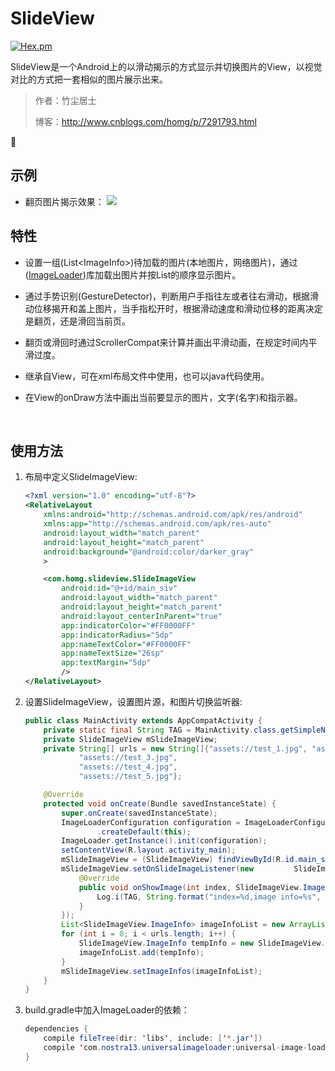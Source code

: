 # SlideView

[![Hex.pm](https://img.shields.io/hexpm/l/plug.svg)](http://www.apache.org/licenses/) 

SlideView是一个Android上的以滑动揭示的方式显示并切换图片的View，以视觉对比的方式把一套相似的图片展示出来。

> 作者：竹尘居士
>
> 博客：http://www.cnblogs.com/homg/p/7291793.html



## 示例 
- 翻页图片揭示效果：
  ![](https://github.com/homgwu/slideview/blob/master/gif/slide_image_view.gif?raw=true)

## 特性

- 设置一组(List\<ImageInfo>)待加载的图片(本地图片，网络图片)，通过([ImageLoader](https://github.com/nostra13/Android-Universal-Image-Loader))库加载出图片并按List的顺序显示图片。

- 通过手势识别(GestureDetector)，判断用户手指往左或者往右滑动，根据滑动位移揭开和盖上图片，当手指松开时，根据滑动速度和滑动位移的距离决定是翻页，还是滑回当前页。

- 翻页或滑回时通过ScrollerCompat来计算并画出平滑动画，在规定时间内平滑过度。

- 继承自View，可在xml布局文件中使用，也可以java代码使用。

- 在View的onDraw方法中画出当前要显示的图片，文字(名字)和指示器。

  ​

## 使用方法

1. 布局中定义SlideImageView:

   ```xml
   <?xml version="1.0" encoding="utf-8"?>
   <RelativeLayout
       xmlns:android="http://schemas.android.com/apk/res/android"
       xmlns:app="http://schemas.android.com/apk/res-auto"
       android:layout_width="match_parent"
       android:layout_height="match_parent"
       android:background="@android:color/darker_gray"
       >

       <com.homg.slideview.SlideImageView
           android:id="@+id/main_siv"
           android:layout_width="match_parent"
           android:layout_height="match_parent"
           android:layout_centerInParent="true"
           app:indicatorColor="#FF0000FF"
           app:indicatorRadius="5dp"
           app:nameTextColor="#FF0000FF"
           app:nameTextSize="26sp"
           app:textMargin="5dp"
           />
   </RelativeLayout>
   ```

2. 设置SlideImageView，设置图片源，和图片切换监听器:

   ```java
   public class MainActivity extends AppCompatActivity {
       private static final String TAG = MainActivity.class.getSimpleName();
       private SlideImageView mSlideImageView;
       private String[] urls = new String[]{"assets://test_1.jpg", "assets://test_2.jpg",
               "assets://test_3.jpg",
               "assets://test_4.jpg",
               "assets://test_5.jpg"};

       @Override
       protected void onCreate(Bundle savedInstanceState) {
           super.onCreate(savedInstanceState);
           ImageLoaderConfiguration configuration = ImageLoaderConfiguration
                   .createDefault(this);
           ImageLoader.getInstance().init(configuration);
           setContentView(R.layout.activity_main);
           mSlideImageView = (SlideImageView) findViewById(R.id.main_siv);
           mSlideImageView.setOnSlideImageListener(new         SlideImageView.OnSlideImageListener() {
               @Override
               public void onShowImage(int index, SlideImageView.ImageInfo imageInfo) {
                   Log.i(TAG, String.format("index=%d,image info=%s", index, imageInfo));
               }
           });
           List<SlideImageView.ImageInfo> imageInfoList = new ArrayList<>(5);
           for (int i = 0; i < urls.length; i++) {
               SlideImageView.ImageInfo tempInfo = new SlideImageView.ImageInfo(urls[i], "Image-" + i);
               imageInfoList.add(tempInfo);
           }
           mSlideImageView.setImageInfos(imageInfoList);
       }
   }
   ```

3. build.gradle中加入ImageLoader的依赖：

   ```java
   dependencies {
       compile fileTree(dir: 'libs', include: ['*.jar'])
       compile 'com.nostra13.universalimageloader:universal-image-loader:1.9.5'
   }
   ```